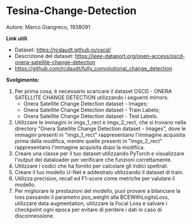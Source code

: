 # Tesina-Change-Detection
Autore: Marco Giangreco, 1938091

**Link utili**
- Dataset: https://rcdaudt.github.io/oscd/
- Descrizione del dataset: https://ieee-dataport.org/open-access/oscd-onera-satellite-change-detection
- https://github.com/rcdaudt/fully_convolutional_change_detection

**Svolgimento:**

1. Per prima cosa, è necessario scaricare il dataset OSCD - ONERA SATELLITE CHANGE DETECTION utilizzando i seguenti mirrors:
   - Onera Satellite Change Detection dataset - Images;
   - Onera Satellite Change Detection dataset - Train Labels;
   - Onera Satellite Change Detection dataset - Test Labels.
2. Utilizzare le immagini in imgs_1_rect e imgs_2_rect, che si trovano nella directory "Onera Satellite Change Detection dataset - Images", dove le immagini presenti in "imgs_1_rect" rappresentano l'immagine acquisita prima della modifica, mentre quelle presenti in "imgs_2_rect" rappresentano l'immagine acquisita dopo la modifica.
3. Creare una classe per il tuo dataset utilizzando PyTorch e visualizzare l'output del dataloader per verificare che funzioni correttamente.
4. Utilizzare i codici che ha fornito per calcolare gli indici spettrali.
5. Creare il tuo modello U-Net e addestralo utilizzando il dataset di train.
6. Utilizza precision, recall ed F1-score come metriche per valutare il modello.
7. Per migliorare le prestazioni del modello, puoi provare a bilanciare la loss passando il parametro pos_weight alla BCEWithLogitsLoss, utilizzare data augmentation, utilizzare la Focal Loss e salvare i checkpoint ogni epoca per evitare di perdere i dati in caso di disconnessione.
